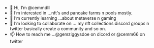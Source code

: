 - 👋 Hi, I’m @cemmdlll
- 👀 I’m interested in ...nft's and pancake farms n pools mostly.
- 🌱 I’m currently learning ...about metaverse n gaming
- 💞️ I’m looking to collaborate on ... my nft collections discord groups n twitter basically create a community and so on.
- 📫 How to reach me ...@gemziggysdoe on dicord or @cemm66 on twitter

<!---
cemmdlll/cemmdlll is a ✨ special ✨ repository because its `README.md` (this file) appears on your GitHub profile.
You can click the Preview link to take a look at your changes.
--->

